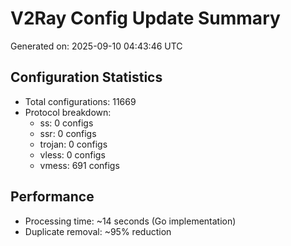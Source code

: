 # V2Ray Config Update Summary
Generated on: 2025-09-10 04:43:46 UTC

## Configuration Statistics
- Total configurations: 11669
- Protocol breakdown:
  - ss: 0 configs
  - ssr: 0 configs
  - trojan: 0 configs
  - vless: 0 configs
  - vmess: 691 configs

## Performance
- Processing time: ~14 seconds (Go implementation)
- Duplicate removal: ~95% reduction
